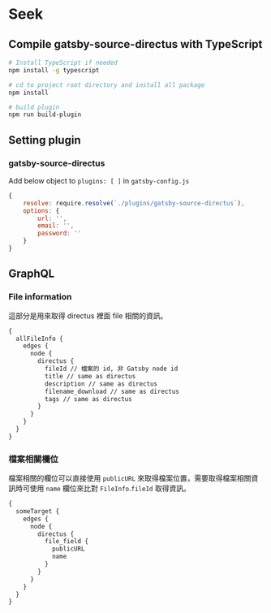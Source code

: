 # Seek

## Compile gatsby-source-directus with TypeScript

```sh
# Install TypeScript if needed
npm install -g typescript

# cd to project root directory and install all package
npm install

# build plugin
npm run build-plugin
```

## Setting plugin

### gatsby-source-directus

Add below object to `plugins: [ ]` in `gatsby-config.js`

```js
{
    resolve: require.resolve(`./plugins/gatsby-source-directus`),
    options: {
        url: '',
        email: '',
        password: ''
    }
}
```

## GraphQL

### File information

這部分是用來取得 directus 裡面 file 相關的資訊。

```graphql
{
  allFileInfo {
    edges {
      node {
        directus {
          fileId // 檔案的 id, 非 Gatsby node id
          title // same as directus
          description // same as directus
          filename_download // same as directus
          tags // same as directus
        }
      }
    }
  }
}
```

### 檔案相關欄位

檔案相關的欄位可以直接使用 `publicURL` 來取得檔案位置，需要取得檔案相關資訊時可使用 `name` 欄位來比對 `FileInfo`.`fileId` 取得資訊。

```graphql
{
  someTarget {
    edges {
      node {
        directus {
          file_field {
            publicURL
            name
          }
        }
      }
    }
  }
}
```
